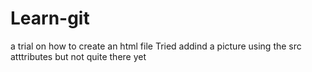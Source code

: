 # Learn-git
a trial on how to create an html file
Tried addind a picture using the src atttributes but not quite there yet
